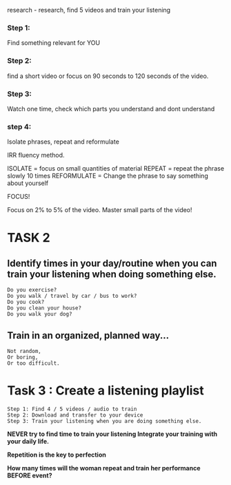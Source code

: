research - research, find 5 videos and train your listening

### Step 1: 
Find something relevant for YOU
### Step 2: 
find a short video or focus on 90 seconds to 120 seconds of the video.
### Step 3: 
Watch one time, check which parts you understand and dont understand
### step 4: 
Isolate phrases, repeat and reformulate

IRR
fluency method.

ISOLATE = focus on small quantities of material
REPEAT = repeat the phrase slowly 10 times
REFORMULATE = Change the phrase to say something about yourself

FOCUS!

Focus on 2% to 5% of the video.
Master small parts of the video!

# TASK 2
## Identify times in your day/routine when you can train your listening when doing something else.
	Do you exercise?
	Do you walk / travel by car / bus to work?
	Do you cook?
	Do you clean your house?
	Do you walk your dog?

## Train in an organized, planned way...
	Not random,
	Or boring,
	Or too difficult.

# Task 3 : Create a listening playlist

	Step 1: Find 4 / 5 videos / audio to train
	Step 2: Download and transfer to your device
	Step 3: Train your listening when you are doing something else.

**NEVER try to find time to train your listening Integrate your training with your daily life.**

**Repetition is the key to perfection**

**How many times will the woman repeat and train her performance BEFORE event?**

